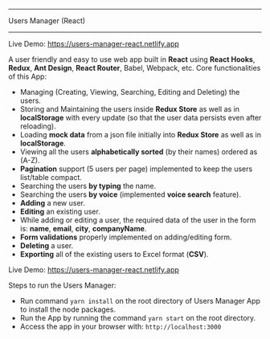 ---------------------
Users Manager (React)

---------------------

Live Demo: https://users-manager-react.netlify.app

A user friendly and easy to use web app built in **React** using **React Hooks**, **Redux**, **Ant Design**, **React Router**, Babel, Webpack, etc. Core functionalities of this App:
- Managing (Creating, Viewing, Searching, Editing and Deleting) the users. 
- Storing and Maintaining the users inside **Redux Store** as well as in **localStorage** with every update (so that the user data persists even after reloading).
- Loading **mock data** from a json file initially into **Redux Store** as well as in **localStorage**.
- Viewing all the users **alphabetically sorted** (by their names) ordered as (A-Z).
- **Pagination** support (5 users per page) implemented to keep the users list/table compact.
- Searching the users **by typing** the name.
- Searching the users **by voice** (implemented **voice search** feature).
- **Adding** a new user.
- **Editing** an existing user.
- While adding or editing a user, the required data of the user in the form is: **name**, **email**, **city**, **companyName**.
- **Form validations** properly implemented on adding/editing form.
- **Deleting** a user.
- **Exporting** all of the existing users to Excel format (**CSV**).

Live Demo: https://users-manager-react.netlify.app

Steps to run the Users Manager:
- Run command <code>yarn install</code> on the root directory of Users Manager App to install the node packages.
- Run the App by running the command <code>yarn start</code> on the root directory.
- Access the app in your browser with: <code>http://localhost:3000</code>

